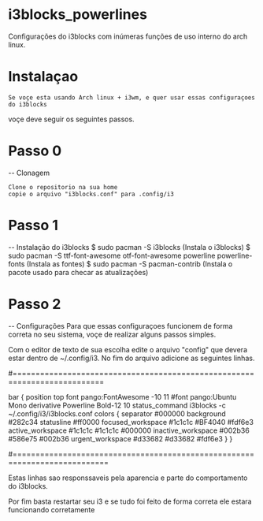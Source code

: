 # i3blocks_powerlines
Configurações do i3blocks com inúmeras funções de uso interno do arch linux.


# Instalaçao

    Se voçe esta usando Arch linux + i3wm, e quer usar essas configuraçoes do i3blocks
voçe deve seguir os seguintes passos.

# Passo 0

-- Clonagem

    Clone o repositorio na sua home
    copie o arquivo "i3blocks.conf" para .config/i3

# Passo 1

-- Instalação do i3blocks
	$ sudo pacman -S i3blocks	(Instala o i3blocks)
	$ sudo pacman -S ttf-font-awesome otf-font-awesome powerline powerline-fonts	(Instala as fontes)
	$ sudo pacman -S pacman-contrib		(Instala o pacote usado para checar as atualizações)

# Passo 2

-- Configurações
    Para que essas configuraçoes funcionem de forma correta no seu sistema, voçe de realizar alguns passos simples.

Com o editor de texto de sua escolha edite o arquivo "config" que devera estar dentro de ~/.config/i3.
No fim do arquivo adicione as seguintes linhas.

#==========================================================================

bar {
         position top
         font pango:FontAwesome -10 11
         #font pango:Ubuntu Mono derivative Powerline Bold-12 10
         status_command i3blocks -c ~/.config/i3/i3blocks.conf
   colors {
     separator #000000
     background #282c34
     statusline #ff0000
     focused_workspace #1c1c1c #BF4040 #fdf6e3
     active_workspace #1c1c1c #1c1c1c #000000
     inactive_workspace #002b36 #586e75 #002b36
     urgent_workspace #d33682 #d33682 #fdf6e3
   }
 }

#===========================================================================

Estas linhas sao responssaveis pela aparencia e parte do comportamento do i3blocks.

Por fim basta restartar seu i3 e se tudo foi feito de forma correta ele estara funcionando corretamente
